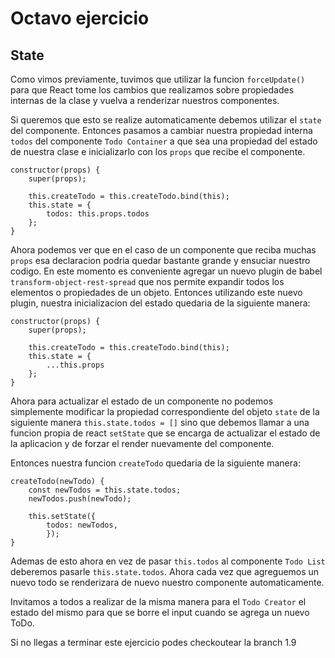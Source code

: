 # Octavo ejercicio
## State
Como vimos previamente, tuvimos que utilizar la funcion `forceUpdate()` para que React tome los cambios que realizamos sobre propiedades internas de la clase y vuelva a renderizar nuestros componentes.

Si queremos que esto se realize automaticamente debemos utilizar el `state` del componente. Entonces pasamos a cambiar nuestra propiedad interna `todos` del componente `Todo Container` a que sea una propiedad del estado de nuestra clase e inicializarlo con los `props` que recibe el componente.

```
constructor(props) {
	super(props);

	this.createTodo = this.createTodo.bind(this);
	this.state = {
		todos: this.props.todos
	};
}
```

Ahora podemos ver que en el caso de un componente que reciba muchas `props` esa declaracion podria quedar bastante grande y ensuciar nuestro codigo.
En este momento es conveniente agregar un nuevo plugin de babel `transform-object-rest-spread` que nos permite expandir todos los elementos o propiedades de un objeto. Entonces utilizando este nuevo plugin, nuestra inicializacion del estado quedaria de la siguiente manera:

```
constructor(props) {
	super(props);

	this.createTodo = this.createTodo.bind(this);
	this.state = {
		...this.props
	};
}
```

Ahora para actualizar el estado de un componente no podemos simplemente modificar la propiedad correspondiente del objeto `state` de la siguiente manera `this.state.todos = []` sino que debemos llamar a una funcion propia de react `setState` que se encarga de actualizar el estado de la aplicacion y de forzar el render nuevamente del componente.

Entonces nuestra funcion `createTodo` quedaria de la siguiente manera:

```
createTodo(newTodo) {
	const newTodos = this.state.todos;
	newTodos.push(newTodo);

	this.setState({
		todos: newTodos,
		});
}
```

Ademas de esto ahora en vez de pasar `this.todos` al componente `Todo List` deberemos pasarle `this.state.todos`.
Ahora cada vez que agreguemos un nuevo todo se renderizara de nuevo nuestro componente automaticamente.

Invitamos a todos a realizar de la misma manera para el `Todo Creator` el estado del mismo para que se borre el input cuando se agrega un nuevo ToDo.

Si no llegas a terminar este ejercicio podes checkoutear la branch 1.9